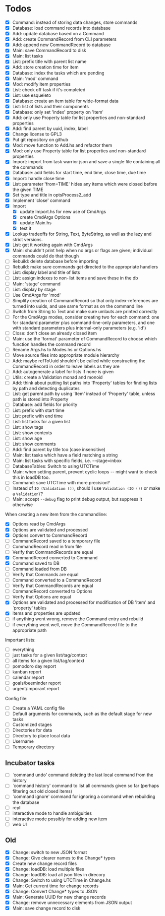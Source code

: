 # Todos

- [x] Command: instead of storing data changes, store commands
- [x] Database: load command records into database
- [x] Add: update database based on a Command
- [x] Add: create CommandRecord from CLI parameters
- [x] Add: append new CommandRecord to database
- [x] Main: save CommandRecord to disk
- [x] Main: list tasks
- [x] List: prefix title with parent list name
- [x] Add: store creation time for item
- [x] Database: index the tasks which are pending
- [x] Main: 'mod' command
- [x] Mod: modify item properties
- [x] List: check off task if it's completed
- [x] List: use esqueleto
- [x] Database: create an item table for wide-format data
- [x] List: list of lists and their components
- [x] Database: only set 'index' property on 'Item'
- [x] Add: only use Property table for list properties and non-standard properties
- [x] Add: find parent by uuid, index, label
- [x] Change license to GPL3
- [x] Put git repository on github
- [x] Mod: move function to Add.hs and refactor them
- [x] Mod: only use Property table for list properties and non-standard properties
- [x] Import: import from task warrior json and save a single file containing all the commands
- [x] Database: add fields for start time, end time, close time, due time
- [x] Import: handle close time
- [x] List: parameter 'from=TIME' hides any items which were closed before the given TIME
- [x] Set type and title in optsProcess2_add
- [x] Implement 'close' command
- [x] Import
   - [x] update Import.hs for new use of CmdArgs
   - [x] create CmdArgs Options
   - [x] update Main.hs
   - [x] test it
- [x] Lookup tradeoffs for String, Text, ByteString, as well as the lazy and strict versions.
- [x] List: get it working again with CmdArgs
- [x] Main: shouldn't print help when no args or flags are given; individual commands could do that though
- [ ] Rebuild: delete database before importing
- [ ] Rebuild: make sure commands get directed to the appropriate handlers
- [ ] List: display label and title of lists
- [ ] List: assign indexes to non-list items and save these in the db
- [ ] Main: 'stage' command
- [ ] List: display by stage
- [ ] Use CmdArgs for 'mod'
- [ ] Simplify creation of CommandRecord so that only index-references are turned into uuids, and use same format as on the command line
- [ ] Switch from String to Text and make sure umlauts are printed correctly
- [ ] For the CmdArgs modes, consider creating two for each command: one for standard parameter plus command-line-only parameters, and one with standard parameters plus internal-only parameters (e.g. 'id')
- [ ] Close: don't close an already closed item
- [ ] Main: use the 'format' parameter of CommandRecord to choose which function handles the command record
- [ ] Rename Args.hs to Modes.hs or Options.hs
- [ ] Move source files into appropriate module hierarchy
- [ ] Add: maybe refToUuid shouldn't be called while constructing the CommandRecord in order to leave labels as they are
- [ ] Add: autogenerate a label for lists if none is given
- [ ] Utils: create a Validation monad and monoid
- [ ] Add: think about putting list paths into 'Property' tables for finding lists by path and detecting duplicates
- [ ] List: get parent path by using 'Item' instead of 'Property' table, unless path is stored into Property
- [ ] Database: add fields for priority
- [ ] List: prefix with start time
- [ ] List: prefix with end time
- [ ] List: list tasks for a given list
- [ ] List: show tags
- [ ] List: show contexts
- [ ] List: show age
- [ ] List: show comments
- [ ] Add: find parent by title too (case insensitive)
- [ ] Main: list tasks which have a field matching a string
- [ ] Main: list tasks with specific fields, i.e. --stage=inbox
- [ ] DatabaseTables: Switch to using UTCTime
- [ ] Main: when setting parent, prevent cyclic loops -- might want to check this in loadDB too.
- [ ] Command: save UTCTime with more precision?
- [ ] Instead of `IO (Validation ())`, should I use `Validation (IO ())` or make a `ValidationT`?
- [ ] Main: accept `--debug` flag to print debug output, but suppress it otherwise

When creating a new item from the commandline:

- [x] Options read by CmdArgs
- [x] Options are validated and processed
- [x] Options convert to CommandRecord
- [ ] CommandRecord saved to a temporary file
- [ ] CommandRecord read in from file
- [ ] Verify that CommandRecords are equal
- [x] CommandRecord converted to Command
- [x] Command saved to DB
- [ ] Command loaded from DB
- [ ] Verify that Commands are equal
- [ ] Command converted to a CommandRecord
- [ ] Verify that CommandRecords are equal
- [ ] CommandRecord converted to Options
- [ ] Verify that Options are equal
- [x] Options are validated and processed for modification of DB 'item' and 'property' tables
- [x] items and properties are updated
- [ ] if anything went wrong, remove the Command entry and rebuild
- [ ] if everything went well, move the CommandRecord file to the appropriate path

Important lists:
- [ ] everything
- [ ] just tasks for a given list/tag/context
- [ ] all items for a given list/tag/context
- [ ] pomodoro day report
- [ ] kanban report
- [ ] calendar report
- [ ] goals/beeminder report
- [ ] urgent/imporant report

Config file:
- [ ] Create a YAML config file
- [ ] Default arguments for commands, such as the default stage for new tasks
- [ ] Customized stages
- [ ] Directories for data
- [ ] Directory to place local data
- [ ] Username
- [ ] Temporary directory

## Incubator tasks

- [ ] 'command undo' command deleting the last local command from the history
- [ ] 'command history' command to list all commands given so far (perhaps filtering out old closed items)
- [ ] 'command ignore' command for ignoring a command when rebuilding the database
- [ ] repl
- [ ] interactive mode to handle ambiguities
- [ ] interactive mode possibly for adding new item
- [ ] web UI

## Old
- [x] Change: switch to new JSON format
- [x] Change: Give clearer names to the Change* types
- [x] Create new change record files
- [x] Change: loadDB: load multiple files
- [x] Change: loadDB: load all json files in direcory
- [x] Change: Switch to using UTCTime in Change.hs
- [x] Main: Get current time for change records
- [x] Change: Convert Change* types to JSON
- [x] Main: Generate UUID for new change records
- [x] Change: remove unnecessary elements from JSON output
- [x] Main: save change record to disk
